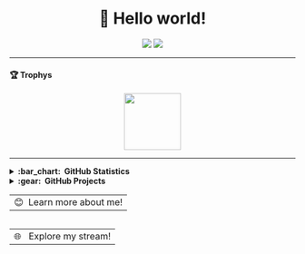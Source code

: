 
<!--
**wlauton/wlauton** is a ✨ _special_ ✨ repository because its `README.md` (this file) appears on your GitHub profile.

Here are some ideas to get you started:

- 🔭 I’m currently working on ...
- 🌱 I’m currently learning ...
- 👯 I’m looking to collaborate on ...
- 🤔 I’m looking for help with ...
- 💬 Ask me about ...
- 📫 How to reach me: ...
- 😄 Pronouns: ...
- ⚡ Fun fact: ...
-->
<h1 align='center'>👋 Hello world!</h1>
<p align='center'>
<a href="https://visitorbadge.io/status?path=vinitshahdeo%2Fwlauton"><img src="https://api.visitorbadge.io/api/visitors?path=vinitshahdeo%2Fwlauton&label=🌍 %20 Total%20Visitors&countColor=%23263759&style=flat&labelStyle=none" /></a>
<a href="https://github.com/wlauton?tab=repositories"><img src="https://img.shields.io/github/stars/wlauton?style=flat&logo=github&label=Total%20Stars&color=teal"/></a>
</p>

___
#### 🏆 **Trophys**
<p align="center">
  <a href="https://wangchujiang.com/"><img height="100" src="https://github-profile-trophy.vercel.app/?username=wlauton&theme=dark_lover&title=Stars,Followers,Commit,MultiLanguage&margin-w=5&row=1&column=4" /></a>
</p>

___

<details>
  <summary><b>:bar_chart: &nbsp;GitHub Statistics</b></summary>
  <br/>
    <p align="center">
        <img height="137px" src="https://github-readme-streak-stats.herokuapp.com/?user=wlauton&hide_border=true&theme=ambient_gradient" />
    </p>
    <p align="center">
        <img height="137px" src="https://github-readme-stats.vercel.app/api?username=wlauton&hide_title=true&hide_border=true&show_icons=true&include_all_commits=true&count_private=true&line_height=21&theme=ambient_gradient" /> <img height="137px" src="https://github-readme-stats.vercel.app/api/top-langs/?username=wlauton&hide=html&hide_title=true&hide_border=true&layout=compact&langs_count=8&theme=ambient_gradient" />
    </p>
</details>




<details>
  <summary><b>:gear: &nbsp;GitHub Projects</b></summary>
  <br/>
<div align="center">

| 💻 **Technology** | 🚀 **Projects** |
| - | - |
| [![Python](https://img.shields.io/static/v1?label=&message=Python&color=3776AB&logo=Python&logoColor=FFFFFF)](https://www.python.org/) | <!-- <div style="overflow-x:auto;"><table><tr><th>**Repository**</th><th>**Homepage**</th><th>**Stars**</th><th>**Last Commit**</th><th>**Downloads**</th></tr><tr><td>[![notion-portfolio-tracker](https://img.shields.io/static/v1?label=&message=awesome-mac&color=000605&logo=github&logoColor=FFFFFF&labelColor=000605)](https://github.com/jaywcjlove/awesome-mac)</td><td>[`#homepage`](https://git.io/macx)</td><td>[![GitHub stars](https://img.shields.io/github/stars/jaywcjlove/awesome-mac?style=flat)](https://github.com/jaywcjlove/awesome-mac/stargazers)</td><td>[![GitHub last commit](https://img.shields.io/github/last-commit/jaywcjlove/awesome-mac?style=flat&label=last)](https://github.com/jaywcjlove/awesome-mac/commits)</td><td>[![NPM Downloads](https://img.shields.io/npm/dm/awesome-mac.svg?label=&logo=npm&style=flat&labelColor=ffacab&color=dd4e4c)](https://www.npmjs.com/package/awesome-mac)</td></tr></table></div> --> |
| [![Javascript](https://img.shields.io/static/v1?label=&message=Javascript&color=FF8000&logo=Javascript&logoColor=FFFFFF)](https://www.javascript.com) | <div style="overflow-x:auto;"><table><tr><th>**Repository**</th><th>**Homepage**</th><th>**Stars**</th><th>**Last Commit**</th><th>**Downloads**</th></tr><tr><td>[![notion-portfolio-tracker](https://img.shields.io/static/v1?label=&message=qr-minator&color=000605&logo=github&logoColor=FFFFFF&labelColor=000605)](https://github.com/wlauton/qr-minator)</td><td>[`#homepage`](https://git.io/macx)</td><td>[![GitHub stars](https://img.shields.io/github/stars/wlauton/qr-minator?style=flat)](https://github.com/wlauton/qr-minator/stargazers)</td><td>[![GitHub last commit](https://img.shields.io/github/last-commit/wlauton/qr-minator?style=flat&label=last)](https://github.com/wlauton/qr-minator/commits)</td><td> --- </td></tr> <tr><td>[![notion-portfolio-tracker](https://img.shields.io/static/v1?label=&message=ohmycoins&color=000605&logo=github&logoColor=FFFFFF&labelColor=000605)](https://github.com/wlauton/ohmycoins)</td><td>[`#homepage`](https://git.io/macx)</td><td>[![GitHub stars](https://img.shields.io/github/stars/wlauton/ohmycoins?style=flat)](https://github.com/wlauton/ohmycoins/stargazers)</td><td>[![GitHub last commit](https://img.shields.io/github/last-commit/wlauton/ohmycoins?style=flat&label=last)](https://github.com/wlauton/ohmycoins/commits)</td><td> --- </td></tr>  <tr><td>[![notion-portfolio-tracker](https://img.shields.io/static/v1?label=&message=todo-baribadu&color=000605&logo=github&logoColor=FFFFFF&labelColor=000605)](https://github.com/wlauton/todo-baribadu)</td><td>[`#homepage`](https://git.io/macx)</td><td>[![GitHub stars](https://img.shields.io/github/stars/wlauton/todo-baribadu?style=flat)](https://github.com/wlauton/todo-baribadu/stargazers)</td><td>[![GitHub last commit](https://img.shields.io/github/last-commit/wlauton/todo-baribadu?style=flat&label=last)](https://github.com/wlauton/todo-baribadu/commits)</td><td> --- </td></tr>  </table></div> |

  
</div>

</details>

<a href="https://award3d.tv">
  <table align="left">
      <tr>
          <td>
            😊&nbsp;&nbsp;Learn more about me!
          </td>
      </tr>
  </table>
</a>
<a href="https://award3d.tv">
  <table align="right">
      <tr>
          <td>
            🌐 &nbsp;&nbsp;Explore my stream!
          </td>
      </tr>
  </table>
</a>
